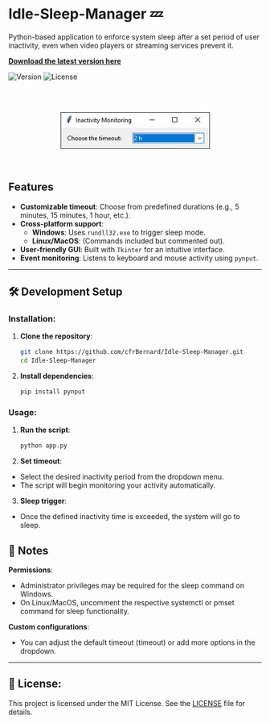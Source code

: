 # Idle-Sleep-Manager 💤
Python-based application to enforce system sleep after a set period of user inactivity, even when video players or streaming services prevent it.

[**Download the latest version here**](https://github.com/cfrBernard/Idle-Sleep-Manager/releases)

![Version](https://img.shields.io/badge/version-v1.0.0-blue)
![License](https://img.shields.io/github/license/cfrBernard/MaskMapWizard)

<br>
<br>

<p align="center">
  <img src="demo/Idle-Sleep-Manager-v1.0.0_D2zlxV6cVI.png" alt="Idle-Sleep-Manager Demo" />
</p>

<br>

## Features

- **Customizable timeout**: Choose from predefined durations (e.g., 5 minutes, 15 minutes, 1 hour, etc.).
- **Cross-platform support**:
  - **Windows**: Uses `rundll32.exe` to trigger sleep mode.
  - **Linux/MacOS**: (Commands included but commented out).
- **User-friendly GUI**: Built with `Tkinter` for an intuitive interface.
- **Event monitoring**: Listens to keyboard and mouse activity using `pynput`.

---

## 🛠 Development Setup

### Installation:
1. **Clone the repository**:
   ```bash
   git clone https://github.com/cfrBernard/Idle-Sleep-Manager.git
   cd Idle-Sleep-Manager

2. **Install dependencies**:
   ```bash
   pip install pynput

### Usage:

1. **Run the script**:
   ```bash
   python app.py

2. **Set timeout**:
  - Select the desired inactivity period from the dropdown menu.
  - The script will begin monitoring your activity automatically.

3. **Sleep trigger**:
  - Once the defined inactivity time is exceeded, the system will go to sleep.

## 📌 Notes

**Permissions**:
- Administrator privileges may be required for the sleep command on Windows.
- On Linux/MacOS, uncomment the respective systemctl or pmset command for sleep functionality.

**Custom configurations**:
- You can adjust the default timeout (timeout) or add more options in the dropdown.

---

## 📜 License: 
This project is licensed under the MIT License. See the [LICENSE](./LICENSE.md) file for details.
